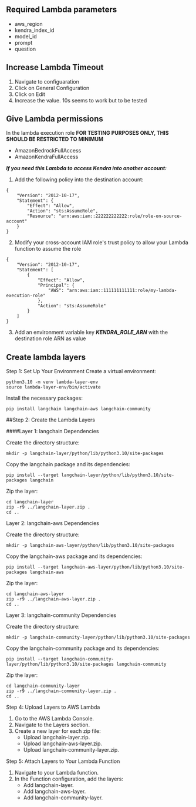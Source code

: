 ## Required Lambda parameters
* aws_region
* kendra_index_id
* model_id
* prompt
* question

## Increase Lambda Timeout
1) Navigate to configuaration
2) Click on General Configuration
3) Click on Edit
4) Increase the value. 10s seems to work but to be tested


## Give Lambda permissions

In the lambda execution role **FOR TESTING PURPOSES ONLY, THIS SHOULD BE RESTRICTED TO MINIMUM**
* AmazonBedrockFullAccess
* AmazonKendraFullAccess

***If you need this Lambda to access Kendra into another account:***
1) Add the following policy into the destination account:
```
{
    "Version": "2012-10-17",
    "Statement": {
        "Effect": "Allow",
        "Action": "sts:AssumeRole",
        "Resource": "arn:aws:iam::222222222222:role/role-on-source-account"
    }
}
```
2) Modify your cross-account IAM role's trust policy to allow your Lambda function to assume the role
```
{
    "Version": "2012-10-17",
    "Statement": [
        {
            "Effect": "Allow",
            "Principal": {
                "AWS": "arn:aws:iam::111111111111:role/my-lambda-execution-role"
            },
            "Action": "sts:AssumeRole"
        }
    ]
}
```
3) Add an environment variable key ***KENDRA_ROLE_ARN*** with the destination role ARN as value

## Create lambda layers

Step 1: Set Up Your Environment
Create a virtual environment:

```
python3.10 -m venv lambda-layer-env
source lambda-layer-env/bin/activate
```

Install the necessary packages:
```
pip install langchain langchain-aws langchain-community
```

##Step 2: Create the Lambda Layers

####Layer 1: langchain Dependencies

Create the directory structure:
```
mkdir -p langchain-layer/python/lib/python3.10/site-packages
```

Copy the langchain package and its dependencies:
```
pip install --target langchain-layer/python/lib/python3.10/site-packages langchain
```

Zip the layer:
```
cd langchain-layer
zip -r9 ../langchain-layer.zip .
cd ..
```

Layer 2: langchain-aws Dependencies

Create the directory structure:
```
mkdir -p langchain-aws-layer/python/lib/python3.10/site-packages
```

Copy the langchain-aws package and its dependencies:
```
pip install --target langchain-aws-layer/python/lib/python3.10/site-packages langchain-aws
```

Zip the layer:
```
cd langchain-aws-layer
zip -r9 ../langchain-aws-layer.zip .
cd ..
```

Layer 3: langchain-community Dependencies

Create the directory structure:
```
mkdir -p langchain-community-layer/python/lib/python3.10/site-packages
```

Copy the langchain-community package and its dependencies:
```
pip install --target langchain-community-layer/python/lib/python3.10/site-packages langchain-community
```

Zip the layer:
```
cd langchain-community-layer
zip -r9 ../langchain-community-layer.zip .
cd ..
```

Step 4: Upload Layers to AWS Lambda

1) Go to the AWS Lambda Console.
2) Navigate to the Layers section.
3) Create a new layer for each zip file:
    * Upload langchain-layer.zip.
    * Upload langchain-aws-layer.zip.
    * Upload langchain-community-layer.zip.

Step 5: Attach Layers to Your Lambda Function
1) Navigate to your Lambda function.
2) In the Function configuration, add the layers:
    * Add langchain-layer.
    * Add langchain-aws-layer.
    * Add langchain-community-layer.